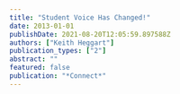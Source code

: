 ```yaml
---
title: "Student Voice Has Changed!"
date: 2013-01-01
publishDate: 2021-08-20T12:05:59.897588Z
authors: ["Keith Heggart"]
publication_types: ["2"]
abstract: ""
featured: false
publication: "*Connect*"
---
```


